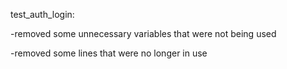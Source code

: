 test_auth_login:

-removed some unnecessary variables that were not being used

-removed some lines that were no longer in use